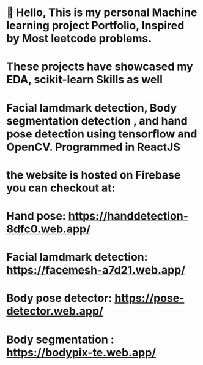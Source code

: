 # :rocket: Hello, This is my personal Machine learning project Portfolio, Inspired by Most leetcode problems.
# These projects have showcased my EDA, scikit-learn Skills as well
# Facial lamdmark detection, Body segmentation detection , and hand pose detection using tensorflow and OpenCV. Programmed in ReactJS 
# the website is hosted on Firebase you can checkout at: 
# Hand pose: https://handdetection-8dfc0.web.app/
# Facial lamdmark detection: https://facemesh-a7d21.web.app/
# Body pose detector: https://pose-detector.web.app/ 
# Body segmentation : https://bodypix-te.web.app/

